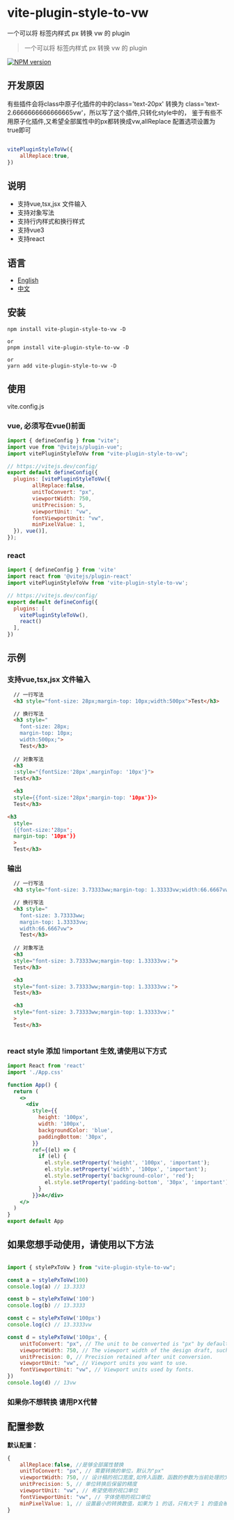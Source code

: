 
# vite-plugin-style-to-vw

一个可以将 标签内样式 px 转换 vw 的 plugin

> 一个可以将 标签内样式 px 转换 vw 的 plugin

[![NPM version](https://img.shields.io/npm/v/vite-plugin-style-to-vw.svg)](https://www.npmjs.com/package/vite-plugin-style-to-vw)


## 开发原因

有些插件会将class中原子化插件的中的class='text-20px' 转换为 class='text-2.6666666666666665vw'，所以写了这个插件,只转化style中的，
鉴于有些不用原子化插件,又希望全部属性中的px都转换成vw,allReplace 配置选项设置为true即可

```javascript

vitePluginStyleToVw({
    allReplace:true, 
})
```

## 说明

- 支持vue,tsx,jsx 文件输入
- 支持对象写法
- 支持行内样式和换行样式
- 支持vue3
- 支持react

## 语言

- [English](https://github.com/cq112233/vite-plugin-style-to-vw/blob/master/README.md)
- [中文](https://github.com/cq112233/vite-plugin-style-to-vw/blob/master/README.zh-CN.md)


## 安装

```
npm install vite-plugin-style-to-vw -D

or
pnpm install vite-plugin-style-to-vw -D

or
yarn add vite-plugin-style-to-vw -D
```

## 使用 

vite.config.js

### vue, 必须写在vue()前面
```javascript
import { defineConfig } from "vite";
import vue from "@vitejs/plugin-vue";
import vitePluginStyleToVw from "vite-plugin-style-to-vw";

// https://vitejs.dev/config/
export default defineConfig({
  plugins: [vitePluginStyleToVw({
        allReplace:false, 
        unitToConvert: "px",
        viewportWidth: 750,
        unitPrecision: 5,
        viewportUnit: "vw",
        fontViewportUnit: "vw",
        minPixelValue: 1,
  }), vue()],
});
```

### react 

```javascript
import { defineConfig } from 'vite'
import react from '@vitejs/plugin-react'
import vitePluginStyleToVw from 'vite-plugin-style-to-vw';

// https://vitejs.dev/config/
export default defineConfig({
  plugins: [
    vitePluginStyleToVw(),
    react()
  ],
})
```



## 示例

### 支持vue,tsx,jsx 文件输入
```html
  // 一行写法
  <h3 style="font-size: 28px;margin-top: 10px;width:500px">Test</h3>

  // 换行写法
  <h3 style="
    font-size: 28px;
    margin-top: 10px;
    width:500px;">
    Test</h3>
    
  // 对象写法
  <h3 
  :style="{fontSize:'28px',marginTop: '10px'}">
  Test</h3>

  <h3 
  style={{font-size:'28px';margin-top: '10px'}}>
  Test</h3>

<h3 
  style=
  {{font-size:'28px';
  margin-top: '10px'}}
  >
  Test</h3>
```

### 输出

```html
  // 一行写法
  <h3 style="font-size: 3.73333ww;margin-top: 1.33333vw;width:66.6667vw">Test</h3>

  // 换行写法
  <h3 style="
    font-size: 3.73333ww;
    margin-top: 1.33333vw;
    width:66.6667vw">
    Test</h3>
    
  // 对象写法
  <h3 
  style="font-size: 3.73333ww;margin-top: 1.33333vw；">
  Test</h3>

  <h3 
  style="font-size: 3.73333ww;margin-top: 1.33333vw；">
  Test</h3>

  <h3 
  style="font-size: 3.73333ww;margin-top: 1.33333vw；"
  >
  Test</h3>
  
```

### react style 添加 !important 生效,请使用以下方式
```jsx
import React from 'react'
import './App.css'

function App() {
  return (
    <>
      <div 
        style={{
          height: '100px',
          width: '100px',
          backgroundColor: 'blue',
          paddingBottom: '30px',
        }}
        ref={(el) => {
          if (el) {
            el.style.setProperty('height', '100px', 'important');
            el.style.setProperty('width', '100px', 'important');
            el.style.setProperty('background-color', 'red');
            el.style.setProperty('padding-bottom', '30px', 'important');
          }
        }}>A</div>
    </>
  )
}
export default App
```

## 如果您想手动使用，请使用以下方法
```javascript

import { stylePxToVw } from "vite-plugin-style-to-vw";

const a = stylePxToVw(100)
console.log(a) // 13.3333

const b = stylePxToVw('100')
console.log(b) // 13.3333

const c = stylePxToVw('100px')
console.log(c) // 13.3333vw

const d = stylePxToVw('100px', {
    unitToConvert: "px", // The unit to be converted is "px" by default.
    viewportWidth: 750, // The viewport width of the design draft, such as 
    unitPrecision: 0, // Precision retained after unit conversion.
    viewportUnit: "vw", // Viewport units you want to use.
    fontViewportUnit: "vw", // Viewport units used by fonts.
})
console.log(d) // 13vw

```


### 如果你不想转换 请用PX代替

## 配置参数

**默认配置：**

```javascript
{
    allReplace:false, //是够全部属性替换
    unitToConvert: "px", // 需要转换的单位，默认为"px"
    viewportWidth: 750, // 设计稿的视口宽度,如传入函数，函数的参数为当前处理的文件路径
    unitPrecision: 5, // 单位转换后保留的精度
    viewportUnit: "vw", // 希望使用的视口单位
    fontViewportUnit: "vw", // 字体使用的视口单位
    minPixelValue: 1, // 设置最小的转换数值，如果为 1 的话，只有大于 1 的值会被转换
}
```